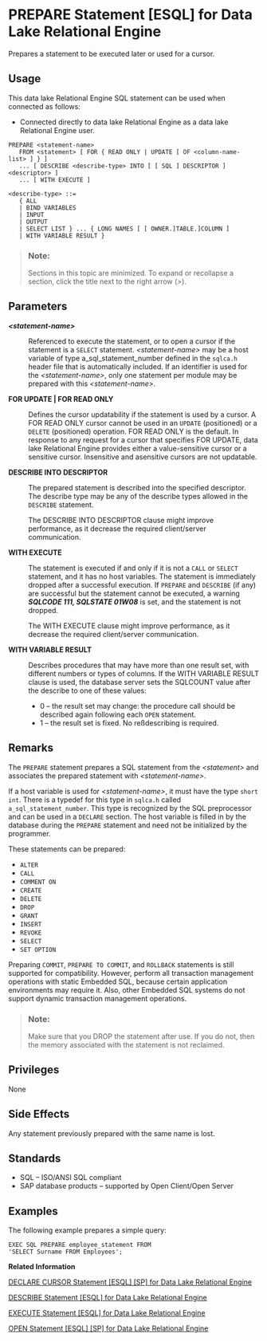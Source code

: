 <!-- loioa621eea184f210159e6ef52c2216ba0b -->

# PREPARE Statement \[ESQL\] for Data Lake Relational Engine

Prepares a statement to be executed later or used for a cursor.



<a name="loioa621eea184f210159e6ef52c2216ba0b__section_ovp_dvr_znb"/>

## Usage

This data lake Relational Engine SQL statement can be used when connected as follows:

-   Connected directly to data lake Relational Engine as a data lake Relational Engine user.



```
PREPARE <statement-name> 
   FROM <statement> [ FOR { READ ONLY | UPDATE [ OF <column-name-list> ] } ] 
   ... [ DESCRIBE <describe-type> INTO [ [ SQL ] DESCRIPTOR ] <descriptor> ]
   ... [ WITH EXECUTE ]
```

```
<describe-type> ::=
   { ALL 
   | BIND VARIABLES
   | INPUT 
   | OUTPUT 
   | SELECT LIST } ... { LONG NAMES [ [ OWNER.]TABLE.]COLUMN ] 
   | WITH VARIABLE RESULT }
```



> ### Note:  
> Sections in this topic are minimized. To expand or recollapse a section, click the title next to the right arrow \(*\>*\).



<a name="loioa621eea184f210159e6ef52c2216ba0b__IQ_Parameters"/>

## Parameters


<dl>
<dt><b>

*<statement-name\>*

</b></dt>
<dd>

Referenced to execute the statement, or to open a cursor if the statement is a `SELECT` statement. *<statement-name\>* may be a host variable of type a\_sql\_statement\_number defined in the `sqlca.h` header file that is automatically included. If an identifier is used for the *<statement-name\>*, only one statement per module may be prepared with this *<statement-name\>*.



</dd><dt><b>

FOR UPDATE | FOR READ ONLY

</b></dt>
<dd>

Defines the cursor updatability if the statement is used by a cursor. A FOR READ ONLY cursor cannot be used in an `UPDATE` \(positioned\) or a `DELETE` \(positioned\) operation. FOR READ ONLY is the default. In response to any request for a cursor that specifies FOR UPDATE, data lake Relational Engine provides either a value-sensitive cursor or a sensitive cursor. Insensitive and asensitive cursors are not updatable.



</dd><dt><b>

DESCRIBE INTO DESCRIPTOR

</b></dt>
<dd>

The prepared statement is described into the specified descriptor. The describe type may be any of the describe types allowed in the `DESCRIBE` statement.

The DESCRIBE INTO DESCRIPTOR clause might improve performance, as it decrease the required client/server communication.



</dd><dt><b>

WITH EXECUTE

</b></dt>
<dd>

The statement is executed if and only if it is not a `CALL` or `SELECT` statement, and it has no host variables. The statement is immediately dropped after a successful execution. If `PREPARE` and `DESCRIBE` \(if any\) are successful but the statement cannot be executed, a warning ***SQLCODE 111, SQLSTATE 01W08*** is set, and the statement is not dropped.

The WITH EXECUTE clause might improve performance, as it decrease the required client/server communication.



</dd><dt><b>

WITH VARIABLE RESULT

</b></dt>
<dd>

Describes procedures that may have more than one result set, with different numbers or types of columns. If the WITH VARIABLE RESULT clause is used, the database server sets the SQLCOUNT value after the describe to one of these values:

-   0 – the result set may change: the procedure call should be described again following each `OPEN` statement.
-   1 – the result set is fixed. No reßdescribing is required.



</dd>
</dl>



<a name="loioa621eea184f210159e6ef52c2216ba0b__IQ_Usage"/>

## Remarks

The `PREPARE` statement prepares a SQL statement from the *<statement\>* and associates the prepared statement with *<statement-name\>*.

If a host variable is used for *<statement-name\>*, it must have the type `short int`. There is a typedef for this type in `sqlca.h` called `a_sql_statement_number`. This type is recognized by the SQL preprocessor and can be used in a `DECLARE` section. The host variable is filled in by the database during the `PREPARE` statement and need not be initialized by the programmer.

These statements can be prepared:

-   `ALTER`
-   `CALL`
-   `COMMENT ON`
-   `CREATE`
-   `DELETE`
-   `DROP`
-   `GRANT`
-   `INSERT`
-   `REVOKE`
-   `SELECT`
-   `SET OPTION`

Preparing `COMMIT`, `PREPARE TO COMMIT`, and `ROLLBACK` statements is still supported for compatibility. However, perform all transaction management operations with static Embedded SQL, because certain application environments may require it. Also, other Embedded SQL systems do not support dynamic transaction management operations.

> ### Note:  
> Make sure that you DROP the statement after use. If you do not, then the memory associated with the statement is not reclaimed.



<a name="loioa621eea184f210159e6ef52c2216ba0b__IQ_Permissions"/>

## Privileges

None



<a name="loioa621eea184f210159e6ef52c2216ba0b__IQ_Side_Effects"/>

## Side Effects

Any statement previously prepared with the same name is lost.



<a name="loioa621eea184f210159e6ef52c2216ba0b__IQ_Standards"/>

## Standards

-   SQL – ISO/ANSI SQL compliant
-   SAP database products – supported by Open Client/Open Server



<a name="loioa621eea184f210159e6ef52c2216ba0b__IQ_Examples"/>

## Examples

The following example prepares a simple query:

```
EXEC SQL PREPARE employee_statement FROM
'SELECT Surname FROM Employees';
```

**Related Information**  


[DECLARE CURSOR Statement \[ESQL\] \[SP\] for Data Lake Relational Engine](declare-cursor-statement-esql-sp-for-data-lake-relational-engine-a61ac0b.md "Declares a cursor. Cursors are the primary means for manipulating the results of queries.")

[DESCRIBE Statement \[ESQL\] for Data Lake Relational Engine](describe-statement-esql-for-data-lake-relational-engine-a61bb2c.md "Gets information about the host variables required to store data retrieved from the database or host variables used to pass data to the database.")

[EXECUTE Statement \[ESQL\] for Data Lake Relational Engine](execute-statement-esql-for-data-lake-relational-engine-a774406.md "Executes a SQL statement.")

[OPEN Statement \[ESQL\] \[SP\] for Data Lake Relational Engine](open-statement-esql-sp-for-data-lake-relational-engine-a6215ad.md "Opens a previously declared cursor to access information from the database.")

